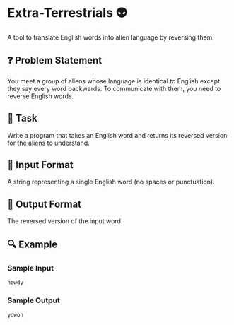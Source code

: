 # Extra-Terrestrials 👽  

A tool to translate English words into alien language by reversing them.  

## ❓ Problem Statement  

You meet a group of aliens whose language is identical to English except they say every word backwards. To communicate with them, you need to reverse English words.  

## 🎯 Task  

Write a program that takes an English word and returns its reversed version for the aliens to understand.  

## 📌 Input Format  

A string representing a single English word (no spaces or punctuation).  

## 📝 Output Format  

The reversed version of the input word.  

## 🔍 Example  

### Sample Input  
```  
howdy  
```  

### Sample Output  
```  
ydwoh  
```  